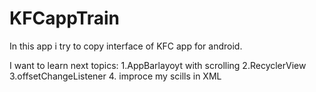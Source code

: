 
# KFCappTrain
In this app i try to copy interface of KFC app for android.

I want to learn next topics:
  1.AppBarlayoyt with scrolling
  2.RecyclerView
  3.offsetChangeListener
  4. improce my scills in XML
